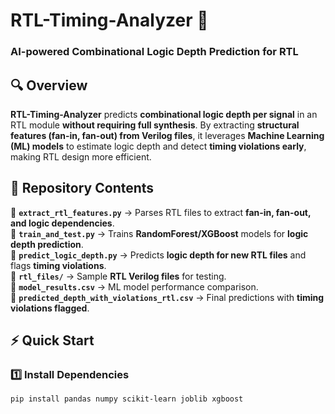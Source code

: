 # RTL-Timing-Analyzer 🚀  
### AI-powered Combinational Logic Depth Prediction for RTL  

## 🔍 Overview  
**RTL-Timing-Analyzer** predicts **combinational logic depth per signal** in an RTL module **without requiring full synthesis**. By extracting **structural features (fan-in, fan-out) from Verilog files**, it leverages **Machine Learning (ML) models** to estimate logic depth and detect **timing violations early**, making RTL design more efficient.  

## 📂 Repository Contents  
📌 **`extract_rtl_features.py`** → Parses RTL files to extract **fan-in, fan-out, and logic dependencies**.  
📌 **`train_and_test.py`** → Trains **RandomForest/XGBoost** models for **logic depth prediction**.  
📌 **`predict_logic_depth.py`** → Predicts **logic depth for new RTL files** and flags **timing violations**.  
📌 **`rtl_files/`** → Sample **RTL Verilog files** for testing.  
📌 **`model_results.csv`** → ML model performance comparison.  
📌 **`predicted_depth_with_violations_rtl.csv`** → Final predictions with **timing violations flagged**.  

## ⚡ Quick Start  

### 1️⃣ Install Dependencies  
```bash
pip install pandas numpy scikit-learn joblib xgboost
